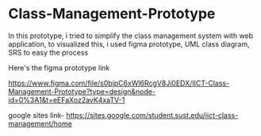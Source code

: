 # Class-Management-Prototype
In this prototype, i tried to simplify the class management system with web application, to visualized this, i used figma prototype, UML class diagram, SRS to easy the process

Here's the figma prototype link

https://www.figma.com/file/s0bipC6xWl6RcgV8Ji0EDX/IICT-Class-Management-Prototype?type=design&node-id=0%3A1&t=eEFaXoz2avK4xaTV-1


google sites link-
https://sites.google.com/student.sust.edu/iict-class-management/home
